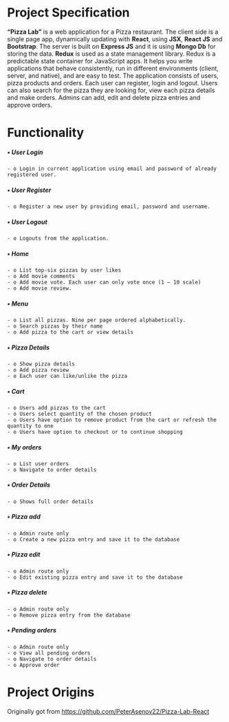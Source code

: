 # Project Specification

**“Pizza Lab”** is a web application for a Pizza restaurant. The client side is a single page app, dynamically updating with **React**, using **JSX**, **React JS** and **Bootstrap**. The server is built on **Express JS** and it is using **Mongo Db** for storing the data. **Redux** is used as a state management library. Redux is a predictable state container for JavaScript apps. It helps you write applications that behave consistently, run in different environments (client, server, and native), and are easy to test. The application consists of users, pizza products and orders. Each user can register, login and logout. Users can also search for the pizza they are looking for, view each pizza details and make orders. Admins can add, edit and delete pizza entries and approve orders.

# Functionality 

##### •	User Login 
    - o Login in current application using email and password of already registered user. 
##### •	User Register 
    - o Register a new user by providing email, password and username. 
##### •	User Logout 
    - o Logouts from the application. 
##### •	Home 
    - o List top-six pizzas by user likes
    - o Add movie comments  
    - o Add movie vote. Each user can only vote once (1 – 10 scale) 
    - o Add movie review. 
##### •	Menu
    - o List all pizzas. Nine per page ordered alphabetically.  
    - o Search pizzas by their name
    - o Add pizza to the cart or view details
##### •	Pizza Details
    - o Show pizza details
    - o Add pizza review
    - o Each user can like/unlike the pizza
##### •	Cart
    - o Users add pizzas to the cart
    - o Users select quantity of the chosen product
    - o Users have option to remove product from the cart or refresh the quantity to one
    - o Users have option to checkout or to continue shopping
##### •	My orders
    - o List user orders
    - o Navigate to order details
##### •	Order Details
    - o Shows full order details
##### •	Pizza add 
    - o Admin route only
    - o Create a new pizza entry and save it to the database
##### •	Pizza edit 
    - o Admin route only
    - o Edit existing pizza entry and save it to the database
##### •	Pizza delete
    - o Admin route only
    - o Remove pizza entry from the database
##### •	Pending orders 
    - o Admin route only
    - o View all pending orders
    - o Navigate to order details
    - o Approve order
    
# Project Origins

Originally got from https://github.com/PeterAsenov22/Pizza-Lab-React
